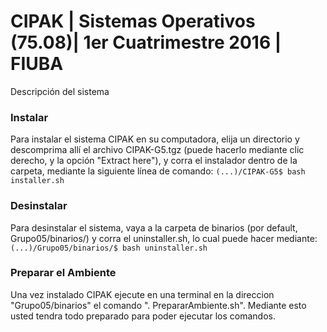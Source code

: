 # CIPAK | Sistemas Operativos (75.08)| 1er Cuatrimestre 2016 | FIUBA

Descripción del sistema


### Instalar

Para instalar el sistema CIPAK en su computadora, elija un directorio y descomprima allí
el archivo CIPAK-G5.tgz (puede hacerlo mediante clic derecho, y la opción "Extract here"),
y corra el instalador dentro de la carpeta, mediante la siguiente línea de comando:
`(...)/CIPAK-G5$ bash installer.sh`


### Desinstalar

Para desinstalar el sistema, vaya a la carpeta de binarios (por default, Grupo05/binarios/)
y corra el uninstaller.sh, lo cual puede hacer mediante:
`(...)/Grupo05/binarios/$ bash uninstaller.sh`


### Preparar el Ambiente

Una vez instalado CIPAK ejecute en una terminal en la direccion "Grupo05/binarios" el comando ". PrepararAmbiente.sh".
Mediante esto usted tendra todo preparado para poder ejecutar los comandos.

###